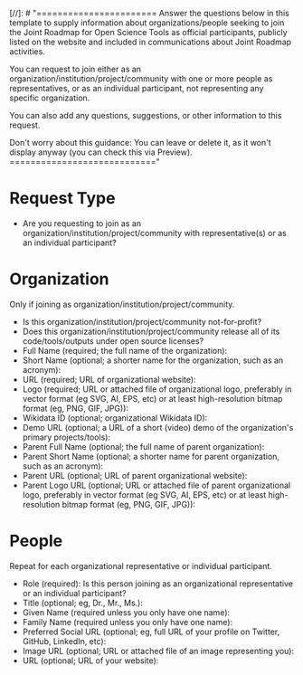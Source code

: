 [//]: # "=======================
Answer the questions below in this template to supply information about organizations/people seeking to join the Joint Roadmap for Open Science Tools as official participants, publicly listed on the website and included in communications about Joint Roadmap activities.

You can request to join either as an organization/institution/project/community with one or more people as representatives, or as an individual participant, not representing any specific organization.

You can also add any questions, suggestions, or other information to this request.

Don't worry about this guidance: You can leave or delete it, as it won't display anyway (you can check this via Preview).
============================"
# Request Type
* Are you requesting to join as an organization/institution/project/community with representative(s) or as an individual participant?

# Organization
Only if joining as organization/institution/project/community.
* Is this organization/institution/project/community not-for-profit?
* Does this organization/institution/project/community release all of its code/tools/outputs under open source licenses?
* Full Name (required; the full name of the organization):
* Short Name (optional; a shorter name for the organization, such as an acronym):
* URL (required; URL of organizational website):
* Logo (required; URL or attached file of organizational logo, preferably in vector format (eg SVG, AI, EPS, etc) or at least high-resolution bitmap format (eg, PNG, GIF, JPG)):
* Wikidata ID (optional; organizational Wikidata ID):
* Demo URL (optional; a URL of a short (video) demo of the organization's primary projects/tools):
* Parent Full Name (optional; the full name of parent organization):
* Parent Short Name (optional; a shorter name for  parent organization, such as an acronym):
* Parent URL (optional; URL of parent organizational website):
* Parent Logo URL (optional; URL or attached file of parent organizational logo, preferably in vector format (eg SVG, AI, EPS, etc) or at least high-resolution bitmap format (eg, PNG, GIF, JPG)):

# People
Repeat for each organizational representative or individual participant.
* Role (required): Is this person joining as an organizational representative or an individual participant?
* Title (optional; eg, Dr., Mr., Ms.):
* Given Name (required unless you only have one name):
* Family Name (required unless you only have one name):
* Preferred Social URL (optional; eg, full URL of your profile on Twitter, GitHub, LinkedIn, etc):
* Image URL (optional; URL or attached file of an image representing you):
* URL (optional; URL of your website):
